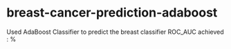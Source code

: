 # breast-cancer-prediction-adaboost
Used AdaBoost Classifier to predict the breast classifier 
ROC_AUC achieved : %
